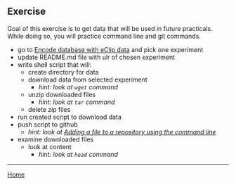 ## Exercise

Goal of this exercise is to get data that will be used in future practicals. While doing so, you will practice command line and git commands.

- go to [Encode database with eClip data](https://www.encodeproject.org/search/?type=Experiment&control_type!=*&assay_term_name=eCLIP&replicates.library.biosample.donor.organism.scientific_name=Homo%20sapiens&biosample_ontology.term_name=HepG2&status=released) and pick one experiment
- update README.md file with ulr of chosen experiment
- write shell script that will:
  - create directory for data
  - download data from selected experiment
    - *hint: look at `wget` command*
  - unzip downloaded files
    - *hint: look at `tar` command*
  - delete zip files
- run created script to download data
- push script to github
  - *hint: look at [Adding a file to a repository using the command line](https://docs.github.com/en/repositories/working-with-files/managing-files/adding-a-file-to-a-repository#adding-a-file-to-a-repository-using-the-command-line)*
- examine downloaded files
  - look at content
    - *hint: look at `head` command*

---

[Home](https://katarinagresova.github.io/DSIB01_2021/cli/index.html)
